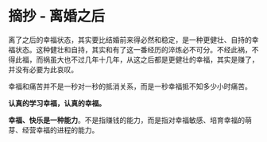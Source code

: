 # 摘抄 - 离婚之后

离了之后的幸福状态，其实要比结婚前来得必然和稳定，是一种更健壮、自持的幸福状态。这种健壮和自持，其实和有了这一番经历的淬炼必不可分。不经此祸，不得此福，而祸虽大也不过几年十几年，从这之后都是更健壮的幸福，其实是赚了，并没有必要为此哀叹。

幸福和痛苦并不是一秒对一秒的抵消关系，而是一秒幸福抵不知多少小时痛苦。

**认真的学习幸福，认真的幸福。**

**幸福、快乐是一种能力**。不是指赚钱的能力，而是指对幸福敏感、培育幸福的萌芽、经营幸福的进程的能力。